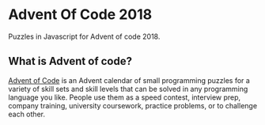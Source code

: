 # Advent Of Code 2018
Puzzles in Javascript for Advent of code 2018.

## What is Advent of code?
[Advent of Code](https://adventofcode.com/) is an Advent calendar of small programming puzzles for a variety of skill sets and skill levels that can be solved in any programming language you like. People use them as a speed contest, interview prep, company training, university coursework, practice problems, or to challenge each other.

